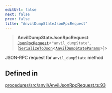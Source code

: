 ```yaml
---
editUrl: false
next: false
prev: false
title: "AnvilDumpStateJsonRpcRequest"
---
```


> **AnvilDumpStateJsonRpcRequest**: [`JsonRpcRequest`](/reference/tevm/jsonrpc/type-aliases/jsonrpcrequest/)\<`"anvil_dumpState"`, [[`SerializeToJson`](/reference/tevm/procedures/type-aliases/serializetojson/)\<[`AnvilDumpStateParams`](/reference/tevm/actions/type-aliases/anvildumpstateparams/)\>]\>

JSON-RPC request for `anvil_dumpState` method

## Defined in

[procedures/src/anvil/AnvilJsonRpcRequest.ts:93](https://github.com/evmts/tevm-monorepo/blob/main/packages/procedures/src/anvil/AnvilJsonRpcRequest.ts#L93)

